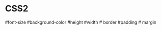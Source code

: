 # CSS2
#font-size       #background-color        #height      #width       # border        #padding       # margin

